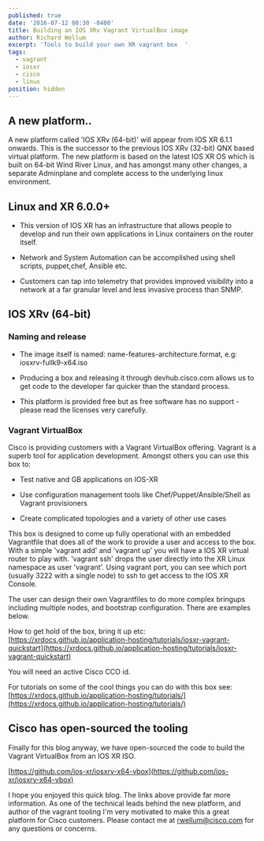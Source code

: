 ```yaml
---
published: true
date: '2016-07-12 08:30 -0400'
title: Building an IOS XRv Vagrant VirtualBox image
author: Richard Wellum
excerpt: 'Tools to build your own XR vagrant box  '
tags:
  - vagrant
  - iosxr
  - cisco
  - linux
position: hidden
---
```

## A new platform..
A new platform called 'IOS XRv (64-bit)' will appear from IOS XR 6.1.1 onwards. This is the successor to the previous IOS XRv (32-bit) QNX based virtual platform. The new platform is based on the latest IOS XR OS which is built on 64-bit Wind River Linux, and has amongst many other changes, a separate Adminplane and complete access to the underlying linux environment. 


## Linux and XR 6.0.0+

*  This version of IOS XR has an infrastructure that allows people to develop and run their own applications in Linux containers on the router itself.

*  Network and System Automation can be accomplished using shell scripts, puppet,chef, Ansible etc.

*  Customers can tap into telemetry that provides improved visibility into a network at a far granular level and less invasive process than SNMP.

## IOS XRv (64-bit)

### Naming and release
*  The image itself is named: name-features-architecture.format, e.g: iosxrv-fullk9-x64.iso

*  Producing a box and releasing it through devhub.cisco.com allows us to get code to the developer far quicker than the standard process.

*  This platform is provided free but as free software has no support - please read the licenses very carefully.

### Vagrant VirtualBox
Cisco is providing customers with a Vagrant VirtualBox offering. Vagrant is a superb tool for application development. Amongst others you can use this box to:

*  Test native and GB applications on IOS-XR

*  Use configuration management tools like Chef/Puppet/Ansible/Shell as Vagrant provisioners

*  Create complicated topologies and a variety of other use cases

This box is designed to come up fully operational with an embedded Vagrantfile that does all of the work to provide a user and access to the box. With a simple 'vagrant add' and 'vagrant up' you will have a IOS XR virtual router to play with. 'vagrant ssh' drops the user directly into the XR Linux namespace as user 'vagrant'. Using vagrant port, you can see which port (usually 3222 with a single node) to ssh to get access to the IOS XR Console.

The user can design their own Vagrantfiles to do more complex bringups including multiple nodes, and bootstrap configuration. There are examples below.

How to get hold of the box, bring it up etc: [https://xrdocs.github.io/application-hosting/tutorials/iosxr-vagrant-quickstart](https://xrdocs.github.io/application-hosting/tutorials/iosxr-vagrant-quickstart)

You will need an active Cisco CCO id.

For tutorials on some of the cool things you can do with this box see: [https://xrdocs.github.io/application-hosting/tutorials/](https://xrdocs.github.io/application-hosting/tutorials/)

## Cisco has open-sourced the tooling
Finally for this blog anyway, we have open-sourced the code to build the Vagrant VirtualBox from an IOS XR ISO.

[https://github.com/ios-xr/iosxrv-x64-vbox](https://github.com/ios-xr/iosxrv-x64-vbox)

I hope you enjoyed this quick blog. The links above provide far more information. As one of the technical leads behind the new platform, and author of the vagrant tooling I'm very motivated to make this a great platform for Cisco customers. Please contact me at rwellum@cisco.com for any questions or concerns.
